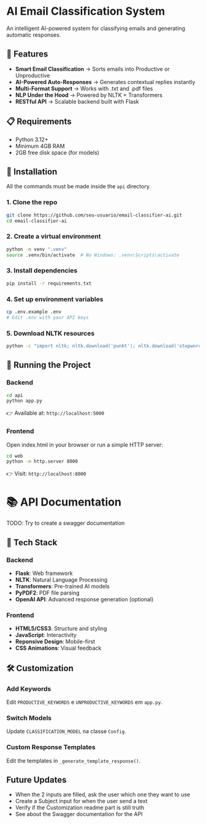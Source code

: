 # AI Email Classification System

An intelligent AI-powered system for classifying emails and generating automatic responses.

## 🚀 Features

- **Smart Email Classification** → Sorts emails into Productive or Unproductive
- **AI-Powered Auto-Responses** → Generates contextual replies instantly
- **Multi-Format Support** → Works with .txt and .pdf files
- **NLP Under the Hood** → Powered by NLTK + Transformers
- **RESTful API** → Scalable backend built with Flask

## 📋 Requirements

- Python 3.12+
- Minimum 4GB RAM
- 2GB free disk space (for models)

## 🔧 Installation

All the commands must be made inside the `api` directory.

### 1. Clone the repo

```bash
git clone https://github.com/seu-usuario/email-classifier-ai.git
cd email-classifier-ai
```

### 2. Create a virtual environment

```bash
python -m venv ".venv"
source .venv/bin/activate  # No Windows: .venv\Scripts\activate
```

### 3. Install dependencies

```bash
pip install -r requirements.txt
```

### 4. Set up environment variables

```bash
cp .env.example .env
# Edit .env with your API keys
```

### 5. Download NLTK resources

```bash
python -c "import nltk; nltk.download('punkt'); nltk.download('stopwords'); nltk.download('wordnet');nltk.download('punkt_tab');"
```

## 🏃 Running the Project

### Backend

```bash
cd api
python app.py
```

👉 Available at: `http://localhost:5000`

### Frontend

Open index.html in your browser or run a simple HTTP server:

```bash
cd web
python -m http.server 8000
```

👉 Visit: `http://localhost:8000`

# 📚 API Documentation

TODO: Try to create a swagger documentation

## 🔬 Tech Stack

### Backend

- **Flask**: Web framework
- **NLTK**: Natural Language Processing
- **Transformers**: Pre-trained AI models
- **PyPDF2**: PDF file parsing
- **OpenAI API**: Advanced response generation (optional)

### Frontend

- **HTML5/CSS3**: Structure and styling
- **JavaScript**: Interactivity
- **Reponsive Design**: Mobile-first
- **CSS Animations**: Visual feedback

## 🛠️ Customization

### Add Keywords

Edit `PRODUCTIVE_KEYWORDS` e `UNPRODUCTIVE_KEYWORDS` em `app.py`.

### Switch Models

Update `CLASSIFICATION_MODEL` na classe `Config`.

### Custom Response Templates

Edit the templates in `_generate_template_response()`.

## Future Updates

- When the 2 inputs are filled, ask the user which one they want to use
- Create a Subject input for when the user send a text
- Verify if the Customization readme part is still truth
- See about the Swagger documentation for the API
